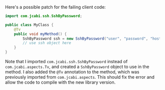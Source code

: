 Here's a possible patch for the failing client code:
```java
import com.jcabi.ssh.SshByPassword;

public class MyClass {
    @Tv
    public void myMethod() {
        SshByPassword ssh = new SshByPassword("user", "password", "host");
        // use ssh object here
    }
}
```
Note that I imported `com.jcabi.ssh.SshByPassword` instead of `com.jcabi.aspects.Tv`, and created a `SshByPassword` object to use in the method. I also added the `@Tv` annotation to the method, which was previously imported from `com.jcabi.aspects`. This should fix the error and allow the code to compile with the new library version.